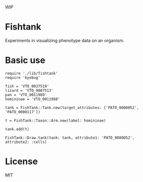 WIP

# Fishtank

Experiments in visualizing phenotype data on an organism.

# Basic use

```
require './lib/fishtank'
require 'byebug'

fish = 'VTO_0037519'
lizard = 'VTO_9007513' 
pan = 'VTO_0011989'
homininae = 'VTO_0011988'

tank = FishTank::Tank.new(target_attributes: ['PATO_0000052', 'PATO_0000117']) 

t = FishTank::Taxon::Arm.new(label: homininae)

tank.add(t)

FishTank::Draw.tank(tank: tank, attribute1: 'PATO_0000052', attribute2: :cells)
```

# License

MIT

